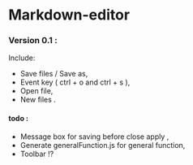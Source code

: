 # Markdown-editor

### Version 0.1 :

Include: 

- Save files / Save as,
- Event key  ( ctrl + o and ctrl + s ),
- Open file,
- New files .

#### todo :

- Message box for saving before close apply ,
- Generate generalFunction.js for general function,
- Toolbar !?




